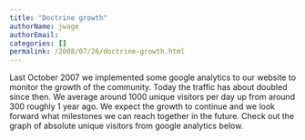 ```yaml
---
title: "Doctrine growth"
authorName: jwage
authorEmail:
categories: []
permalink: /2008/07/26/doctrine-growth.html
---
```

<p>

Last October 2007 we implemented some google analytics to our website to
monitor the growth of the community. Today the traffic has about doubled
since then. We average around 1000 unique visitors per day up from
around 300 roughly 1 year ago. We expect the growth to continue and we
look forward what milestones we can reach together in the future. Check
out the graph of absolute unique visitors from google analytics below.

</p><p>

</p>


